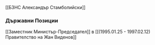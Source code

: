 [[БЗНС Александър Стамболийски]]

### Държавни Позиции
[[Заместник Министър-Председател]] в [[(1995.01.25 - 1997.02.12) Правителство на Жан Виденов]]